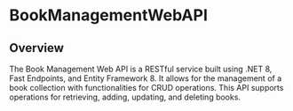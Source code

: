 # BookManagementWebAPI
## Overview
The Book Management Web API is a RESTful service built using .NET 8, Fast Endpoints, and Entity Framework 8. It allows for the management of a book collection with functionalities for CRUD operations. This API supports operations for retrieving, adding, updating, and deleting books.
